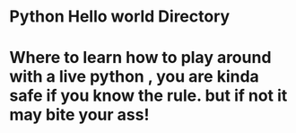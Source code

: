 # Python Hello world Directory
# Where to learn how to play around with a live python , you are kinda safe if you know the rule. but if not it may bite your ass!
